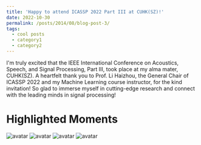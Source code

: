```yaml
---
title: 'Happy to attend ICASSP 2022 Part III at CUHK(SZ)!'
date: 2022-10-30
permalink: /posts/2014/08/blog-post-3/
tags:
  - cool posts
  - category1
  - category2
---
```


I'm truly excited that the IEEE International Conference on Acoustics, Speech, and Signal Processing, Part III, took place at my alma mater, CUHK(SZ). A heartfelt thank you to Prof. Li Haizhou, the General Chair of ICASSP 2022 and my Machine Learning course instructor, for the kind invitation! So glad to immerse myself in cutting-edge research and connect with the leading minds in signal processing!

Highlighted Moments
======
![avatar](https://i.hd-r.cn/b3f9259539ee3b6aeec2460eab67ccff.jpg)
![avatar](https://i.hd-r.cn/6f6dfdd83fa62aa23ce0fe5ebb390951.jpg)
![avatar](https://i.hd-r.cn/e306e8525002bcfa82786cf664e812f3.jpg)
![avatar](https://i.hd-r.cn/be2dd864c1baa98e5b55781d91dcd48b.jpg)

